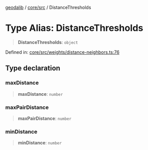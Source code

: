[geodalib](../../../modules.md) / [core/src](../index.md) / DistanceThresholds

# Type Alias: DistanceThresholds

> **DistanceThresholds**: `object`

Defined in: [core/src/weights/distance-neighbors.ts:76](https://github.com/GeoDaCenter/geoda-lib/blob/3f9453a08cf3d7f96b1a0d65d18359804129d8d2/js/packages/core/src/weights/distance-neighbors.ts#L76)

## Type declaration

### maxDistance

> **maxDistance**: `number`

### maxPairDistance

> **maxPairDistance**: `number`

### minDistance

> **minDistance**: `number`
